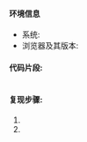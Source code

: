 <!--
为了尽快定位问题，请尽可能填写下面的信息
-->

#### 环境信息

- 系统:
- 浏览器及其版本:

#### 代码片段:

```js

```
  
#### 复现步骤:

1.
2.